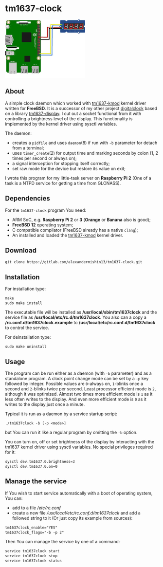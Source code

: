 # tm1637-clock

![Raspberry PI 2 & TM1637](/raspberry-pi_tm1637.jpg?raw=true "Raspberry PI 2 & TM1637")

## About

A simple clock daemon which worked with
[tm1637-kmod](https://gitlab.com/alexandermishin13/tm1637-kmod) kernel driver
written for **FreeBSD**. It is a successor of my other project
[digitalclock](https://gitlab.com/alexandermishin13/digitalclock) based on a 
library [tm1637-display](https://gitlab.com/alexandermishin13/tm1637-display).
I cut out a socket functional from it with controlling a brightness level of
the display. This functionality is implemented by the kernel driver using
sysctl variables.

The daemon:
* creates a `pidfile` and uses `daemon`(8) if run with `-b` parameter for
detach from a terminal;
* uses `timer_create`(2) for output time and marking seconds by colon
(1, 2 times per second or always on);
* a signal interception for stopping itself correctly;
* set raw mode for the device but restore its value on exit;

I wrote this program for my little-task server on **Raspberry Pi 2** (One of
a task is a NTPD service for getting a time from GLONASS).

## Dependencies

For the `tm1637-clock` program You need:
* ARM SoC, e.g. **Raspberry Pi 2** or **3** (**Orange** or **Banana** also is
good);
* **FreeBSD 12** operating system;
* C compatible compilator (FreeBSD already has a native `clang`);
* An installed and loaded the [tm1637-kmod](https://gitlab.com/alexandermishin13/tm1637-kmod)
kernel driver.

## Download

```
git clone https://gitlab.com/alexandermishin13/tm1637-clock.git
```

## Installation

For installation type:
```
make
sudo make install
```
The executable file will be installed as **/usr/local/sbin/tm1637clock** and
the service file as **/usr/local/etc/rc.d/tm1637clock**. You also can a copy
a **/rc.conf.d/tm1637clock.example** to **/usr/local/etc/rc.conf.d/tm1637clock**
to control the service.

For deinstallation type:
```
sudo make uninstall
```

## Usage

The program can be run either as a daemon (with `-b` parameter) and as a 
standalone program.
A clock point change mode can be set by a `-p` key followed by integer. Possible
values are `0`-always on, `1`-blinks once a second and `2`-blinks twice per
second. Least processor efficient mode is `2`, although it was optimized. Almost
two times more efficient mode is `1` as it less often writes to the display.
And even more efficient mode is `0` as it writes to the display just once a
minute.

Typical it is run as a daemon by a service startup script:
```
./tm1637clock -b [-p <mode>]
```

but You can run it like a regular program by omitting the `-b` option.

You can turn on, off or set brightness of the display by interacting with the
tm1637 kernel driver using sysctl variables. No special privileges required
for it:
```
sysctl dev.tm1637.0.brightness=3
sysctl dev.tm1637.0.on=0
```

## Manage the service

If You wish to start service automatically with a boot of operating system,
You can:
* add to a file */etc/rc.conf*
* create a new file */usr/local/etc/rc.conf.d/tm1637clock* and add a followed
string to it (Or just copy its example from sources):
```
tm1637clock_enable="YES"
tm1637clock_flags="-b -p 2"
```

Then You can manage the service by one of a command:
```
service tm1637clock start
service tm1637clock stop
service tm1637clock status
```
